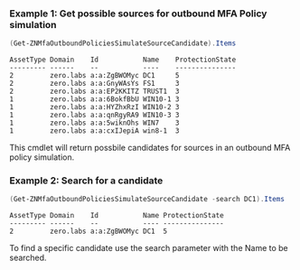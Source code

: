 ### Example 1: Get possible sources for outbound MFA Policy simulation
```powershell
(Get-ZNMfaOutboundPoliciesSimulateSourceCandidate).Items 
```

```output
AssetType Domain    Id           Name    ProtectionState
--------- ------    --           ----    ---------------
2         zero.labs a:a:ZgBWOMyc DC1     5
2         zero.labs a:a:GnyWAsYs FS1     3
2         zero.labs a:a:EP2KKITZ TRUST1  3
1         zero.labs a:a:6BokfBbU WIN10-1 3
1         zero.labs a:a:HYZhxRzI WIN10-2 3
1         zero.labs a:a:qnRgyRA9 WIN10-3 3
1         zero.labs a:a:5wiknOhs WIN7    3
1         zero.labs a:a:cxIJepiA win8-1  3
```

This cmdlet will return possbile candidates for sources in an outbound MFA policy simulation.

### Example 2: Search for a candidate
```powershell
(Get-ZNMfaOutboundPoliciesSimulateSourceCandidate -search DC1).Items
```

```output
AssetType Domain    Id           Name ProtectionState
--------- ------    --           ---- ---------------
2         zero.labs a:a:ZgBWOMyc DC1  5
```

To find a specific candidate use the search parameter with the Name to be searched.
